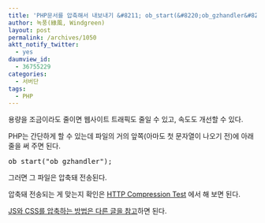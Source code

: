 ```yaml
---
title: 'PHP문서를 압축해서 내보내기 &#8211; ob_start(&#8220;ob_gzhandler&#8221;)'
author: 녹풍(綠風, Windgreen)
layout: post
permalink: /archives/1050
aktt_notify_twitter:
  - yes
daumview_id:
  - 36755229
categories:
  - 서버단
tags:
  - PHP
---
```

용량을 조금이라도 줄이면 웹사이트 트래픽도 줄일 수 있고, 속도도 개선할 수 있다.

PHP는 간단하게 할 수 있는데 파일의 거의 앞쪽(아마도 첫 문자열이 나오기 전)에 아래 줄을 써 주면 된다.

<pre>ob_start("ob_gzhandler");</pre>

그러면 그 파일은 압축돼 전송된다.

압축돼 전송되는 게 맞는지 확인은 [HTTP Compression Test][1] 에서 해 보면 된다.

[JS와 CSS를 압축하는 방법은 다른 글을 참고][2]하면 된다.

 [1]: http://www.whatsmyip.org/http_compression/
 [2]: http://mytory.local/archives/1048 "[minify] js, css 압축 – 웹사이트 속도 증가, 트래픽 감소"